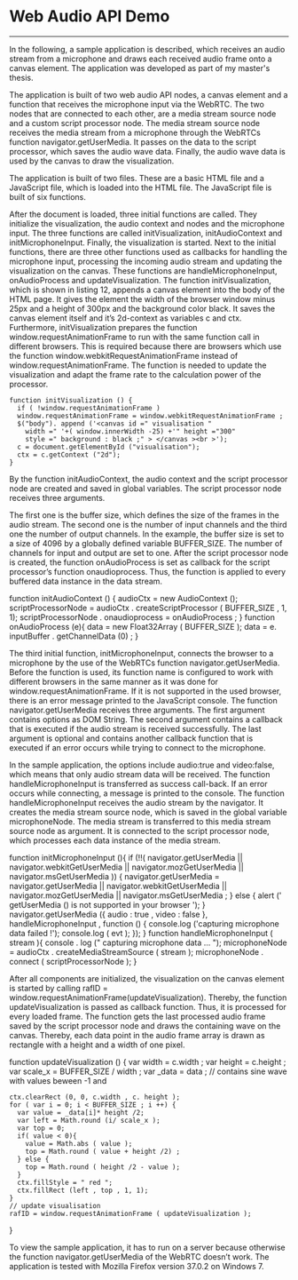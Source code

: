 # Web Audio API Demo
--------------------------------------

In the following, a sample application is described, which receives an audio stream from a microphone and draws each received audio frame onto a canvas element. The application was developed as part of my master's thesis.

The application is built of two web audio API nodes, a canvas element and a function that receives the microphone input via the WebRTC. The two nodes that are connected to each other, are a media stream source node and a custom script processor node. The media stream source node receives the media stream from a microphone through the WebRTCs function navigator.getUserMedia. It passes on the data to the script processor, which saves the audio wave data. Finally, the audio wave data is used by the canvas to draw the visualization.

The application is built of two files. These are a basic HTML file and a JavaScript file, which is loaded into the HTML file. The JavaScript file is built of six functions. 

After the document is loaded, three initial functions are called. They initialize the visualization, the audio context and nodes and the microphone input. The three functions are called initVisualization, initAudioContext and initMicrophoneInput. Finally, the visualization is started. Next to the initial functions, there are three other functions used as callbacks for handling the microphone input, processing the incoming audio stream and updating the visualization on the canvas. These functions are handleMicrophoneInput, onAudioProcess and updateVisualization. The function initVisualization, which is shown in listing 12, appends a canvas element into the body of the HTML page. It gives the element the width of the browser window minus 25px and a height of 300px and the background color black. It saves the canvas element itself and it’s 2d-context as variables c and ctx. Furthermore, initVisualization prepares the function window.requestAnimationFrame to run with the same function call in different browsers. This is required because there are browsers which use the function window.webkitRequestAnimationFrame instead of window.requestAnimationFrame. The function is needed to update the visualization and adapt the frame rate to the calculation power of the processor.

```
function initVisualization () {
  if ( !window.requestAnimationFrame )
  window.requestAnimationFrame = window.webkitRequestAnimationFrame ;
  $("body"). append ('<canvas id =" visualisation " 
    width =" '+( window.innerWidth -25) +'" height ="300" 
    style =" background : black ;" > </canvas ><br >');
  c = document.getElementById ("visualisation");
  ctx = c.getContext ("2d");
}
```  

By the function initAudioContext, the audio context and the script processor node are created and saved in global variables. The script processor node receives three arguments.

The first one is the buffer size, which defines the size of the frames in the audio stream. The second one is the number of input channels and the third one the number of output channels. In the example, the buffer size is set to a size of 4096 by
a globally defined variable BUFFER_SIZE. The number of channels for input and output are set to one. After the script processor node is created, the function onAudioProcess is set as callback for the script processor’s function onaudioprocess. Thus, the function is applied to every buffered data instance in the data stream.

  function initAudioContext () {
    audioCtx = new AudioContext ();
    scriptProcessorNode = audioCtx . createScriptProcessor ( BUFFER_SIZE , 1, 1);
    scriptProcessorNode . onaudioprocess = onAudioProcess ;
  }
  function onAudioProcess (e){
    data = new Float32Array ( BUFFER_SIZE );
    data = e. inputBuffer . getChannelData (0) ;
  }
  
The third initial function, initMicrophoneInput, connects the browser to a microphone by the use of the WebRTCs function navigator.getUserMedia. Before the function is used, its function name is configured to work with different browsers in the same manner as it was done for window.requestAnimationFrame. If it is not supported in the used browser, there is an error message printed to the JavaScript console. The function navigator.getUserMedia receives three arguments. The first argument contains options as DOM String. The second argument contains a callback that is executed if the audio stream is received successfully. The last argument is optional and contains another callback function that is executed if an error occurs while trying to connect to the microphone.

In the sample application, the options include audio:true and video:false, which means that only audio stream data will be received. The function handleMicrophoneInput is transferred as success call-back. If an error occurs while connecting, a message is printed to the console. The function handleMicrophoneInput receives the audio stream by the navigator. It creates the media stream source node, which is saved in the global variable microphoneNode. The media stream is transferred to this media stream source node as argument. It is connected to the script processor node, which processes each data instance of the media stream.

  function initMicrophoneInput (){
    if (!!( navigator.getUserMedia || navigator.webkitGetUserMedia || 
      navigator.mozGetUserMedia || navigator.msGetUserMedia )) {
      navigator.getUserMedia = navigator.getUserMedia || navigator.webkitGetUserMedia || 
      navigator.mozGetUserMedia || navigator.msGetUserMedia ;
    } else {
      alert (' getUserMedia () is not supported in your browser ');
    }
    navigator.getUserMedia ({ audio : true , video : false }, handleMicrophoneInput , function () {
      console.log ('capturing microphone data failed !');
      console.log ( evt );
    });
  }
  function handleMicrophoneInput ( stream ){
    console . log (" capturing microphone data ... ");
    microphoneNode = audioCtx . createMediaStreamSource ( stream );
    microphoneNode . connect ( scriptProcessorNode );
  }
  
After all components are initialized, the visualization on the canvas element is started by calling 
rafID = window.requestAnimationFrame(updateVisualization). Thereby, the function updateVisualization is passed as callback function. Thus, it is processed for every loaded frame. The function gets the last processed audio frame saved by the script
processor node and draws the containing wave on the canvas. Thereby, each data point in the audio frame array is drawn as rectangle with a height and a width of one pixel.

  function updateVisualization () {
    var width = c.width ;
    var height = c.height ;
    var scale_x = BUFFER_SIZE / width ;
    var _data = data ; // contains sine wave with values beween -1 and

    ctx.clearRect (0, 0, c.width , c. height );
    for ( var i = 0; i < BUFFER_SIZE ; i ++) {
      var value = _data[i]* height /2;
      var left = Math.round (i/ scale_x );
      var top = 0;
      if( value < 0){
        value = Math.abs ( value );
        top = Math.round ( value + height /2) ;
      } else {
        top = Math.round ( height /2 - value );
      }
      ctx.fillStyle = " red ";
      ctx.fillRect (left , top , 1, 1);
    }
    // update visualisation
    rafID = window.requestAnimationFrame ( updateVisualization );
  }
  
To view the sample application, it has to run on a server because otherwise the function navigator.getUserMedia of the WebRTC doesn’t work. The application is tested with Mozilla Firefox version 37.0.2 on Windows 7.
